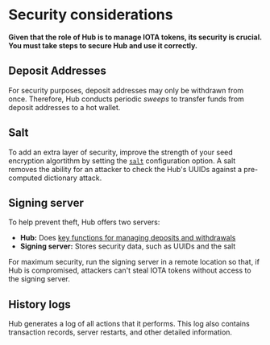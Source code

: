 # Security considerations

**Given that the role of Hub is to manage IOTA tokens, its security is crucial. You must take steps to secure Hub and use it correctly.**

## Deposit Addresses

For security purposes, deposit addresses may only be withdrawn from once. Therefore, Hub conducts periodic _sweeps_ to transfer funds from deposit addresses to a hot wallet.      

## Salt

To add an extra layer of security, improve the strength of your seed encryption algortithm by setting the [`salt`](../references/hub-configuration-options.md) configuration option. A salt removes the ability for an attacker to check the Hub's UUIDs against a pre-computed dictionary attack. 

## Signing server

To help prevent theft, Hub offers two servers:

* **Hub:** Does [key functions for managing deposits and withdrawals](../concepts/about-hub.md)
* **Signing server:** Stores security data, such as UUIDs and the salt

For maximum security, run the signing server in a remote location so that, if Hub is compromised, attackers can't steal IOTA tokens without access to the signing server.

## History logs

Hub generates a log of all actions that it performs. This log also contains transaction records, server restarts, and other detailed information. 
